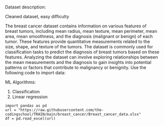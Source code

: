 Dataset description:

Cleaned dataset, easy difficulty

The breast cancer dataset contains information on various features of breast tumors, including mean radius, mean texture, mean perimeter, mean area, mean smoothness, and the diagnosis (malignant or benign) of each tumor. These features provide quantitative measurements related to the size, shape, and texture of the tumors. The dataset is commonly used for classification tasks to predict the diagnosis of breast tumors based on these features. Analyzing the dataset can involve exploring relationships between the mean measurements and the diagnosis to gain insights into potential patterns or factors that contribute to malignancy or benignity.
Use the following code to import data:

ML Algorithms:
1. Classification
2. Linear regression

```
import pandas as pd
url = "https://raw.githubusercontent.com/the-codingschool/TRAIN/main/breast_cancer/Breast_cancer_data.xlsx"
df = pd.read_excel(url)
```
